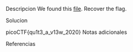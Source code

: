 Descripcion
We found this [file](https://mercury.picoctf.net/static/7b2d7c26630e977197022d0af09e3aeb/tunn3l_v1s10n). Recover the flag.

Solucion

picoCTF{qu1t3_a_v13w_2020}
Notas adicionales


Referencias
